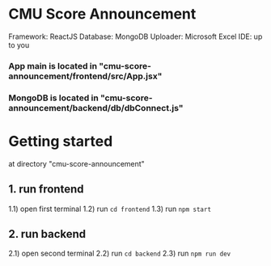 # CMU Score Announcement
Framework: ReactJS
Database: MongoDB
Uploader: Microsoft Excel
IDE: up to you

### App main is located in "cmu-score-announcement/frontend/src/App.jsx"
### MongoDB is located in "cmu-score-announcement/backend/db/dbConnect.js"

# Getting started
at directory "cmu-score-announcement"
## 1. run frontend
1.1) open first terminal
1.2) run ``` cd frontend ```
1.3) run ``` npm start ``` 
## 2. run backend
2.1) open second terminal
2.2) run ``` cd backend ```
2.3) run ``` npm run dev ```
